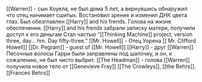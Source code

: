 [[Warren]] - 
	сын Хоуела, не был дома 5 лет, а вернувшись обнаружил что 	отец нанимает сшитых. Востановил зрение и изменил ДНК цвета глаз.
	Был обезглавлен [[Harry]] and his frends. Голова на жизне обеспечении.
	[[Harry]] and his frends забрали записку матери, получили доступ к его деньгам
	Стал частью  “[[Thinking Machine]] project, version three, day… hm.  Day fifty-three.”
[[Mr. Howell]] - Отец Уорена [[ Mr. Clifford Howell]]
[[Dr. Pegram]] - guest of [[Mr. Howell]]
[[Harry]] - друг [[Warren]]
	Песочные волосы Гарри были заправлены под шапочку, и он, к сожалению, не был чисто выбрит.
[[The Headman]] - голова [[Warren]] получила новое тело от [[Genevieve Fray]]
[[The Crowleys]], [[the Behrs]].[[Frances Behrs]]
